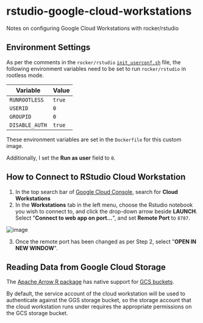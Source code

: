# rstudio-google-cloud-workstations
Notes on configuring Google Cloud Workstations with rocker/rstudio

## Environment Settings

As per the comments in the `rocker/rstudio` [`init_userconf.sh`](https://github.com/rocker-org/rocker-versioned2/blob/master/scripts/init_userconf.sh#L21-L93) file, the following environment variables need to be set to run `rocker/rstudio` in rootless mode.

| Variable | Value |
| ---------------- | ----------------|
| `RUNROOTLESS` | `true` |
| `USERID` | `0` |
| `GROUPID` | `0` |
| `DISABLE_AUTH` | `true` |

These environment variables are set in the `Dockerfile` for this custom image.

Additionally, I set the **Run as user** field to `0`.

## How to Connect to RStudio Cloud Workstation

1. In the top search bar of [Google Cloud Console](https://console.cloud.google.com/), search for **Cloud Workstations**
2. In the **Workstations** tab in the left menu, choose the Rstudio notebook you wish to connect to, and click the drop-down arrow beside **LAUNCH**. Select "**Connect to web app on port...**", and set **Remote Port** to `8787`.

![image](https://github.com/Collinbrown95/rstudio-google-cloud-workstations/assets/8021046/46badcfe-a505-4dfe-bd95-a358796bde35)


3. Once the remote port has been changed as per Step 2, select "**OPEN IN NEW WINDOW**".

## Reading Data from Google Cloud Storage

The [Apache Arrow R package](https://arrow.apache.org/docs/r/index.html) has native support for [GCS buckets](https://arrow.apache.org/docs/r/articles/fs.html).

By default, the service account of the cloud workstation will be used to authenticate against the GGS storage bucket, so the storage account that the cloud workstation runs under requires the appropriate permissions on the GCS storage bucket.
